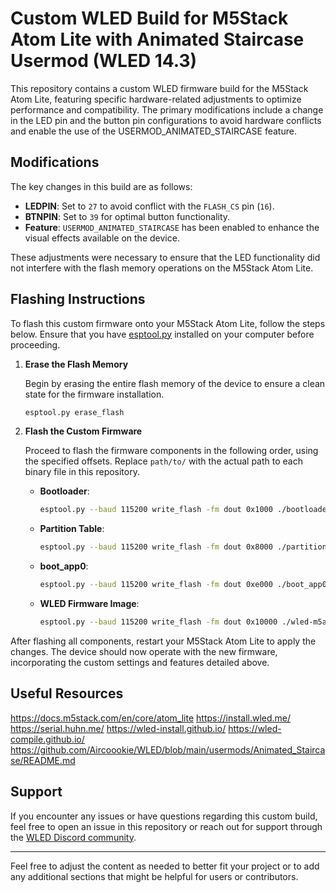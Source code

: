 # Custom WLED Build for M5Stack Atom Lite with Animated Staircase Usermod (WLED 14.3)

This repository contains a custom WLED firmware build for the M5Stack Atom Lite, featuring specific hardware-related adjustments to optimize performance and compatibility. The primary modifications include a change in the LED pin and the button pin configurations to avoid hardware conflicts and enable the use of the USERMOD_ANIMATED_STAIRCASE feature.

## Modifications

The key changes in this build are as follows:

- **LEDPIN**: Set to `27` to avoid conflict with the `FLASH_CS` pin (`16`).
- **BTNPIN**: Set to `39` for optimal button functionality.
- **Feature**: `USERMOD_ANIMATED_STAIRCASE` has been enabled to enhance the visual effects available on the device.

These adjustments were necessary to ensure that the LED functionality did not interfere with the flash memory operations on the M5Stack Atom Lite.

## Flashing Instructions

To flash this custom firmware onto your M5Stack Atom Lite, follow the steps below. Ensure that you have [esptool.py](https://github.com/espressif/esptool) installed on your computer before proceeding.

1. **Erase the Flash Memory**

   Begin by erasing the entire flash memory of the device to ensure a clean state for the firmware installation.

    ```bash
    esptool.py erase_flash
    ```

2. **Flash the Custom Firmware**

   Proceed to flash the firmware components in the following order, using the specified offsets. Replace `path/to/` with the actual path to each binary file in this repository.

    - **Bootloader**:

        ```bash
        esptool.py --baud 115200 write_flash -fm dout 0x1000 ./bootloader_dout_40m_v2022.bin
        ```

    - **Partition Table**:

        ```bash
        esptool.py --baud 115200 write_flash -fm dout 0x8000 ./partitions_v2022.bin
        ```

    - **boot_app0**:

        ```bash
        esptool.py --baud 115200 write_flash -fm dout 0xe000 ./boot_app0_v2022.bin
        ```

    - **WLED Firmware Image**:

        ```bash
        esptool.py --baud 115200 write_flash -fm dout 0x10000 ./wled-m5atom-lite-staircase.bin
        ```

After flashing all components, restart your M5Stack Atom Lite to apply the changes. The device should now operate with the new firmware, incorporating the custom settings and features detailed above.

## Useful Resources
https://docs.m5stack.com/en/core/atom_lite
https://install.wled.me/
https://serial.huhn.me/
https://wled-install.github.io/
https://wled-compile.github.io/
https://github.com/Aircoookie/WLED/blob/main/usermods/Animated_Staircase/README.md


## Support

If you encounter any issues or have questions regarding this custom build, feel free to open an issue in this repository or reach out for support through the [WLED Discord community](https://discord.gg/wled).

---

Feel free to adjust the content as needed to better fit your project or to add any additional sections that might be helpful for users or contributors.
